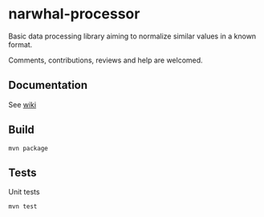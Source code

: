 narwhal-processor
=================

Basic data processing library aiming to normalize similar values ​​in a known format.

Comments, contributions, reviews and help are welcomed.

Documentation
-------------
See [wiki](https://github.com/Canadensys/narwhal-processor/wiki)

Build
-----
```
mvn package
```

Tests
-----
Unit tests
```
mvn test
```